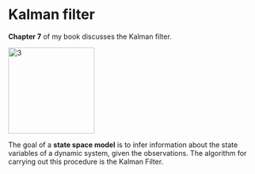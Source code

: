 
# Kalman filter

**Chapter 7** of my book discusses the Kalman filter.

<img width="174" alt="3" src="https://github.com/user-attachments/assets/6d8c55ba-1e33-48e4-976d-f69658fdb3c2">


The goal of a **state space model** is to infer information about the state variables of a dynamic system, given the observations. The algorithm for carrying out this procedure is the Kalman Filter.

